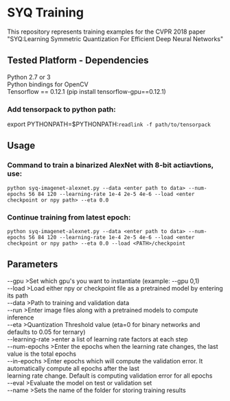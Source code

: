 # SYQ Training
This repository represents training examples for the CVPR 2018 paper "SYQ:Learning Symmetric Quantization For Efficient Deep Neural Networks"

## Tested Platform - Dependencies
Python 2.7 or 3 <br />
Python bindings for OpenCV <br />
Tensorflow == 0.12.1 (pip install tensorflow-gpu==0.12.1) 

### Add tensorpack to python path:
export PYTHONPATH=$PYTHONPATH:`readlink -f path/to/tensorpack`

## Usage

### Command to train a binarized AlexNet with 8-bit actiavtions, use:
    
`python syq-imagenet-alexnet.py --data <enter path to data> --num-epochs 56 84 120 --learning-rate 1e-4 2e-5 4e-6 --load <enter checkpoint or npy path> --eta 0.0`

### Continue training from latest epoch:
    
`python syq-imagenet-alexnet.py --data <enter path to data> --num-epochs 56 84 120 --learning-rate 1e-4 2e-5 4e-6 --load <enter checkpoint or npy path> --eta 0.0 --load <PATH>/checkpoint`

## Parameters

--gpu >Set which gpu's you want to instantiate (example: --gpu 0,1) <br />
--load >Load either npy or checkpoint file as a pretrained model by entering its path <br />
--data >Path to training and validation data <br />
--run >Enter image files along with a pretrained models to compute inference <br />
--eta >Quantization Threshold value (eta=0 for binary networks and defaults to 0.05 for ternary) <br />
--learning-rate >enter a list of learning rate factors at each step <br />
--num-epochs >Enter the epochs when the learning rate changes, the last value is the total epochs <br />
--in-epochs >Enter epochs which will compute the validation error. It automatically compute all epochs after the last <br />                learning rate change. Default is computing validation error for all epochs <br />
--eval >Evaluate the model on test or validation set <br />
--name >Sets the name of the folder for storing training results <br />
